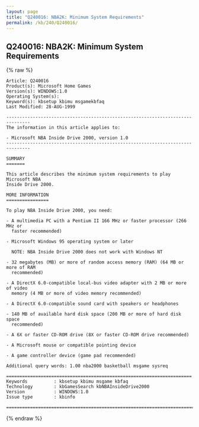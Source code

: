 ```yaml
---
layout: page
title: "Q240016: NBA2K: Minimum System Requirements"
permalink: /kb/240/Q240016/
---
```


## Q240016: NBA2K: Minimum System Requirements

{% raw %}

	Article: Q240016
	Product(s): Microsoft Home Games
	Version(s): WINDOWS:1.0
	Operating System(s): 
	Keyword(s): kbsetup kbimu msgamekbfaq
	Last Modified: 28-AUG-1999
	
	-------------------------------------------------------------------------------
	The information in this article applies to:
	
	- Microsoft NBA Inside Drive 2000, version 1.0 
	-------------------------------------------------------------------------------
	
	SUMMARY
	=======
	
	This article describes the minimum system requirements to play Microsoft NBA
	Inside Drive 2000.
	
	MORE INFORMATION
	================
	
	To play NBA Inside Drive 2000, you need:
	
	- A multimedia PC with a Pentium II 166 MHz or faster processor (266 MHz or
	  faster recommended)
	
	- Microsoft Windows 95 operating system or later
	
	  NOTE: NBA Inside Drive 2000 does not work with Windows NT
	
	- 32 megabytes (MB) or more of random access memory (RAM) (64 MB or more of RAM
	  recommended)
	
	- A DirectX 6.0-compatible local-bus video adapter with 2 MB or more of video
	  memory (4 MB or more of video memory recommended)
	
	- A DirectX 6.0-compatible sound card with speakers or headphones
	
	- 140 MB of available hard disk space (200 MB or more of hard disk space
	  recommended)
	
	- A 6X or faster CD-ROM drive (8X or faster CD-ROM drive recommended)
	
	- A Microsoft mouse or compatible pointing device
	
	- A game controller device (game pad recommended)
	
	Additional query words: 1.00 nba2000 basketball msgame sysreq
	
	======================================================================
	Keywords          : kbsetup kbimu msgame kbfaq
	Technology        : kbGamesSearch kbNBAInsideDrive2000
	Version           : WINDOWS:1.0
	Issue type        : kbinfo
	
	=============================================================================
	

{% endraw %}
